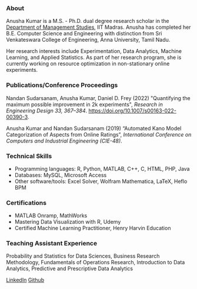
### About
Anusha Kumar is a M.S. - Ph.D. dual degree research scholar in the [Department of Management Studies](https://doms.iitm.ac.in/), IIT Madras. Anusha has completed her B.E. Computer Science and Engineering with distinction from Sri Venkateswara College of Engineering, Anna University, Tamil Nadu. 

Her research interests include Experimentation, Data Analytics, Machine Learning, and Applied Statistics. As part of her research program, she is currently working on resource optimization in non-stationary online experiments.

### Publications/Conference Proceedings
Nandan Sudarsanam, Anusha Kumar, Daniel D. Frey (2022) "Quantifying the maximum possible improvement in 2k experiments", _Research in Engineering Design 33, 367–384_. https://doi.org/10.1007/s00163-022-00390-3.

Anusha Kumar and Nandan Sudarsanam (2019) “Automated Kano Model Categorization of Aspects from Online Ratings”, _International Conference on Computers and Industrial Engineering (CIE-48)_.

### Technical Skills
- Programming languages: R, Python, MATLAB, C++, C, HTML, PHP, Java
- Databases: MySQL, Microsoft Access
- Other software/tools: Excel Solver, Wolfram Mathematica, LaTeX, Heflo BPM

### Certifications
- MATLAB Onramp, MathWorks
- Mastering Data Visualization with R, Udemy
- Certified Machine Learning Practitioner, Henry Harvin Education

### Teaching Assistant Experience
Probability and Statistics for Data Sciences, Business Research Methodology, Fundamentals of Operations Research, Introduction to Data Analytics, Predictive and Prescriptive Data Analytics

[LinkedIn](https://linkedin.com/in/anusha-kumar-180497140)
[Github](https://github.com/Anusha-Kumar)

